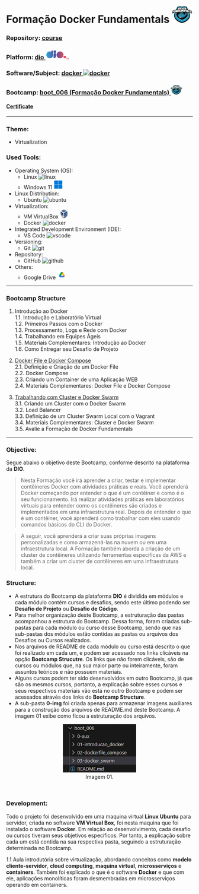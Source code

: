 # Formação Docker Fundamentals   <img src="./0-aux/logo_boot.png" alt="boot_006" width="auto" height="45">

### Repository: [course](../../../)   
### Platform: <a href="../../">dio   <img src="https://github.com/PedroHeeger/main/blob/main/0-aux/logos/plataforma/dio.jpeg" alt="dio" width="auto" height="25"></a>   
### Software/Subject: <a href="./">docker   <img src="https://cdn.jsdelivr.net/gh/devicons/devicon/icons/docker/docker-original.svg" alt="docker" width="auto" height="25"></a>
### Bootcamp: <a href="./">boot_006 (Formação Docker Fundamentals)   <img src="./0-aux/logo_boot.png" alt="boot_006" width="auto" height="25"></a>

#### <a href="https://github.com/PedroHeeger/main/blob/main/cert_ti/03-conclu/os/linux/(23-08-03)%20Cert%20Linux%20do%20Zero%20PH%20DIO.pdf">Certificate</a>

---

### Theme:
- Virtualization

### Used Tools:
- Operating System (OS): 
  - Linux   <img src="https://cdn.jsdelivr.net/gh/devicons/devicon/icons/linux/linux-original.svg" alt="linux" width="auto" height="25">
  - Windows 11 <img src="https://github.com/PedroHeeger/main/blob/main/0-aux/logos/software/windows11.png" alt="windows11" width="auto" height="25">
- Linux Distribution: 
  - Ubuntu <img src="https://cdn.jsdelivr.net/gh/devicons/devicon/icons/ubuntu/ubuntu-plain.svg" alt="ubuntu" width="auto" height="25">
- Virtualization: 
  - VM VirtualBox <img src="https://github.com/PedroHeeger/main/blob/main/0-aux/logos/software/vm_virtualbox.png" alt="vm_virtualbox" width="auto" height="25">
  - Docker <img src="https://cdn.jsdelivr.net/gh/devicons/devicon/icons/docker/docker-original.svg" alt="docker" width="auto" height="25">
- Integrated Development Environment (IDE):
  - VS Code   <img src="https://cdn.jsdelivr.net/gh/devicons/devicon/icons/vscode/vscode-original.svg" alt="vscode" width="auto" height="25">
- Versioning: 
  - Git   <img src="https://cdn.jsdelivr.net/gh/devicons/devicon/icons/git/git-original.svg" alt="git" width="auto" height="25">
- Repository:
  - GitHub   <img src="https://cdn.jsdelivr.net/gh/devicons/devicon/icons/github/github-original.svg" alt="github" width="auto" height="25">
- Others:
  - Google Drive <img src="https://github.com/PedroHeeger/main/blob/main/0-aux/logos/software/google_drive.png" width="auto" height="25">

---

### Bootcamp Structure
1. Introdução ao Docker   
  1.1. Introdução e Laboratório Virtual  
  1.2. Primeiros Passos com o Docker   
  1.3. Processamento, Logs e Rede com Docker   
  1.4. Trabalhando em Equipes Ágeis   
  1.5. Materiais Complementares: Introdução ao Docker  
  1.6. Como Entregar seu Desafio de Projeto   

2. [Docker File e Docker Compose](./02-linux/)   
  2.1. Definição e Criação de um Docker File   
  2.2. Docker Compose   
  2.3. Criando um Container de uma Aplicação WEB   
  2.4. Materiais Complementares: Docker File e Docker Compose   

3. [Trabalhando com Cluster e Docker Swarm](./03-servidor_linux/)   
  3.1. Criando um Cluster com o Docker Swarm   
  3.2. Load Balancer  
  3.3. Definição de um Cluster Swarm Local com o Vagrant   
  3.4. Materiais Complementares: Cluster e Docker Swarm   
  3.5. Avalie a Formação de Docker Fundamentals   

---

### Objective:
Segue abaixo o objetivo deste Bootcamp, conforme descrito na plataforma da **DIO**.
  
>Nesta Formação você irá aprender a criar, testar e implementar contêineres Docker com atividades práticas e reais. Você aprenderá Docker começando por entender o que é um contêiner e como é o seu funcionamento. Irá realizar atividades práticas em laboratórios virtuais para entender como os contêineres são criados e implementados em uma infraestrutura real. Depois de entender o que é um contêiner, você aprenderá como trabalhar com eles usando comandos básicos do CLI do Docker.

>A seguir, você aprenderá a criar suas próprias imagens personalizadas e como armazená-las na nuvem ou em uma infraestrutura local. A Formação também aborda a criação de um cluster de contêineres utilizando ferramentas específicas da AWS e também a criar um cluster de contêineres em uma infraestrutura local.

### Structure:
- A estrutura do Bootcamp da plataforma **DIO** é dividida em módulos e cada módulo contém cursos e desafios, sendo este último podendo ser **Desafio de Projeto** ou **Desafio de Código**. 
- Para melhor organização deste Bootcamp, a estruturação das pastas acompanhou a estrutura do Bootcamp. Dessa forma, foram criadas sub-pastas para cada módulo ou curso desse Bootcamp, sendo que nas sub-pastas dos módulos estão contidas as pastas ou arquivos dos Desafios ou Cursos realizados.
- Nos arquivos de README de cada módulo ou curso está descrito o que foi realizado em cada um, e podem ser acessado nos links clicáveis na opção **Bootcamp Strucutre**. Os links que não forem clicáveis, são de cursos ou módulos que, na sua maior parte ou inteiramente, foram assuntos teóricos e não possuem materiais.
- Alguns cursos podem ter sido desenvolvidos em outro Bootcamp, já que são os mesmos cursos, portanto, a explicação sobre esses cursos e seus respectivos materiais vão está no outro Bootcamp e podem ser acessados através dos links do **Bootcamp Structure**.
- A sub-pasta **0-img** foi criada apenas para armazenar imagens auxiliares para a construção dos arquivos de README.md deste Bootcamp. A imagem 01 exibe como ficou a estruturação dos arquivos.

<div align="Center"><figure>
    <img src="./0-aux/img01.PNG" alt="img01"><br>
    <figcaption>Imagem 01.</figcaption>
</figure></div><br>

### Development:
Todo o projeto foi desenvolvido em uma maquina virtual **Linux Ubuntu** para servidor, criada no software **VM Virtual Box**, foi nesta maquina que foi instalado o software **Docker**. Em relação ao desenvolvimento, cada desafio ou cursos tiveram seus objetivos específicos. Por tanto, a explicação sobre cada um está contida na sua respectiva pasta, seguindo a estruturação determinada no Bootcamp.




1.1
Aula introdutória sobre virtualização, abordando conceitos como **modelo cliente-servidor**, **cloud computing**, **maquina virtual**, **microsserviços** e **containers**. Também foi explicado o que é o software **Docker** e que com ele, aplicações monolíticas foram desmembradas em microsserviços operando em containers.